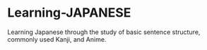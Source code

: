 # Learning-JAPANESE
Learning Japanese through the study of basic sentence structure, commonly used Kanji, and Anime.
